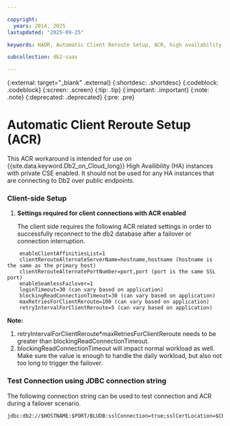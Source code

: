 ```yaml
---

copyright:
  years: 2014, 2025
lastupdated: "2025-09-25"

keywords: HADR, Automatic Client Reroute Setup, ACR, high availability disaster recovery

subcollection: db2-saas

---
```



{:external: target="_blank" .external}
{:shortdesc: .shortdesc}
{:codeblock: .codeblock}
{:screen: .screen}
{:tip: .tip}
{:important: .important}
{:note: .note}
{:deprecated: .deprecated}
{:pre: .pre}

# Automatic Client Reroute Setup (ACR)

This ACR workaround is intended for use on {{site.data.keyword.Db2_on_Cloud_long}} High Availibility (HA) instances with private CSE enabled. It should not be used for any HA instances that are connecting to Db2 over public endpoints.

### Client-side Setup

1. **Settings required for client connections with ACR enabled**

   The client side requires the following ACR related settings in order to successfully reconnect to the db2 database after a failover or connection interruption.

```
    enableClientAffinitiesList=1
    clientRerouteAlternateServerName=hostname,hostname (hostname is the same as the primary host)
    clientRerouteAlternatePortNumber=port,port (port is the same SSL port)
    enableSeamlessFailover=1
    loginTimeout=30 (can vary based on application)
    blockingReadConnectionTimeout=30 (can vary based on application)
    maxRetriesForClientReroute=100 (can vary based on application)
    retryIntervalForClientReroute=5 (can vary based on application)
```

**Note:**
1. retryIntervalForClientReroute*maxRetriesForClientReroute needs to be greater than blockingReadConnectionTimeout.
2. blockingReadConnectionTimeout will impact normal workload as well. Make sure the value is enough to handle the daily workload, but also not too long to trigger the failover.


### Test Connection using JDBC connection string

The following connection string can be used to test connection and ACR during a failover scenario.

    jdbc:db2://$HOSTNAME:$PORT/BLUDB:sslConnection=true;sslCertLocation=$CERT_LOCATION;enableClientAffinitiesList=1;maxRetriesForClientReroute=10;retryIntervalForClientReroute=5;clientRerouteAlternatePortNumber=$PORT,$PORT;clientRerouteAlternateServerName=$HOSTNAME,$HOSTNAME;enableSeamlessFailover=1;loginTimeout=30;blockingReadConnectionTimeout=30;user=$USER;password=$PASSWORD;
